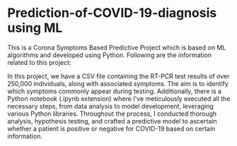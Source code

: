 # Prediction-of-COVID-19-diagnosis using ML

This is a Corona Symptoms Based Predictive Project which is based on ML algorithms and developed using Python. Following are the information related to this project:

In this project, we have a CSV file containing the RT-PCR test results of over 250,000 individuals, along with associated symptoms. The aim is to identify which symptoms commonly appear during testing. Additionally, there is a Python notebook (.ipynb extension) where I've meticulously executed all the necessary steps, from data analysis to model development, leveraging various Python libraries.
Throughout the process, I conducted thorough analysis, hypothesis testing, and crafted a predictive model to ascertain whether a patient is positive or negative for COVID-19 based on certain information.
